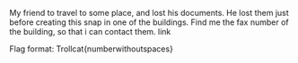 My friend to travel to some place, and lost his documents. He lost them just before creating this snap in one of the buildings. Find me the fax number of the building, so that i can contact them. link

Flag format: Trollcat{numberwithoutspaces}
